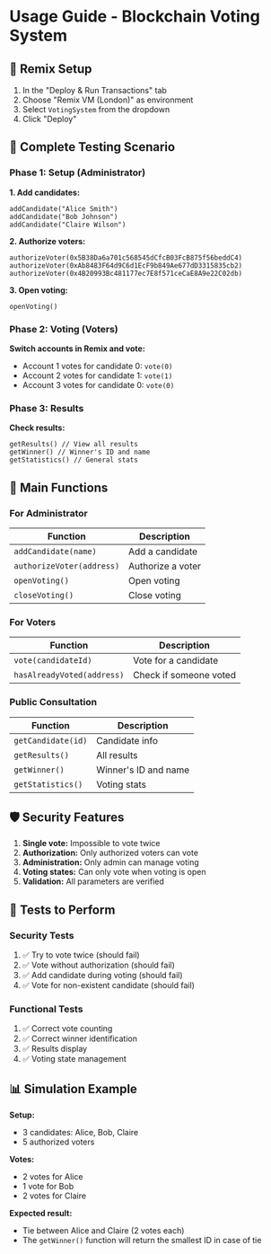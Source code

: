 # Usage Guide - Blockchain Voting System

## 🚀 Remix Setup

1. In the "Deploy & Run Transactions" tab
2. Choose "Remix VM (London)" as environment
3. Select `VotingSystem` from the dropdown
4. Click "Deploy"

## 📝 Complete Testing Scenario

### Phase 1: Setup (Administrator)

**1. Add candidates:**
```
addCandidate("Alice Smith")
addCandidate("Bob Johnson")
addCandidate("Claire Wilson")
```

**2. Authorize voters:**
```
authorizeVoter(0x5B38Da6a701c568545dCfcB03FcB875f56beddC4)
authorizeVoter(0xAb8483F64d9C6d1EcF9b849Ae677dD3315835cb2)
authorizeVoter(0x4B20993Bc481177ec7E8f571ceCaE8A9e22C02db)
```

**3. Open voting:**
```
openVoting()
```

### Phase 2: Voting (Voters)

**Switch accounts in Remix and vote:**
- Account 1 votes for candidate 0: `vote(0)`
- Account 2 votes for candidate 1: `vote(1)`
- Account 3 votes for candidate 0: `vote(0)`

### Phase 3: Results

**Check results:**
```
getResults() // View all results
getWinner() // Winner's ID and name
getStatistics() // General stats
```

## 🔧 Main Functions

### For Administrator
| Function | Description |
|----------|-------------|
| `addCandidate(name)` | Add a candidate |
| `authorizeVoter(address)` | Authorize a voter |
| `openVoting()` | Open voting |
| `closeVoting()` | Close voting |

### For Voters
| Function | Description |
|----------|-------------|
| `vote(candidateId)` | Vote for a candidate |
| `hasAlreadyVoted(address)` | Check if someone voted |

### Public Consultation
| Function | Description |
|----------|-------------|
| `getCandidate(id)` | Candidate info |
| `getResults()` | All results |
| `getWinner()` | Winner's ID and name |
| `getStatistics()` | Voting stats |

## 🛡️ Security Features

1. **Single vote:** Impossible to vote twice
2. **Authorization:** Only authorized voters can vote
3. **Administration:** Only admin can manage voting
4. **Voting states:** Can only vote when voting is open
5. **Validation:** All parameters are verified

## 🧪 Tests to Perform

### Security Tests
1. ✅ Try to vote twice (should fail)
2. ✅ Vote without authorization (should fail)
3. ✅ Add candidate during voting (should fail)
4. ✅ Vote for non-existent candidate (should fail)

### Functional Tests
1. ✅ Correct vote counting
2. ✅ Correct winner identification
3. ✅ Results display
4. ✅ Voting state management

## 📊 Simulation Example

**Setup:**
- 3 candidates: Alice, Bob, Claire
- 5 authorized voters

**Votes:**
- 2 votes for Alice
- 1 vote for Bob  
- 2 votes for Claire

**Expected result:**
- Tie between Alice and Claire (2 votes each)
- The `getWinner()` function will return the smallest ID in case of tie